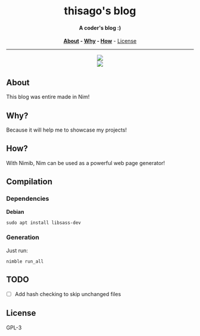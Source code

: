 <div align=center>

# thisago's blog

#### A coder's blog :)

**[About](#about) - [Why](#why) - [How](#how)** - [License](#license)

---

![](https://user-images.githubusercontent.com/74574275/257682143-a43135c5-ba82-401c-8ae3-1e7977bd63cc.png)  
![](https://user-images.githubusercontent.com/74574275/257682137-bbc3bfc5-6587-4402-b3da-bcf8ab7c8ae9.png)

</div>

## About

This blog was entire made in Nim!

## Why?

Because it will help me to showcase my projects!

## How?

With Nimib, Nim can be used as a powerful web page generator!

## Compilation

### Dependencies

**Debian**

```
sudo apt install libsass-dev
```

### Generation

Just run:

```
nimble run_all
```

## TODO

- [ ] Add hash checking to skip unchanged files

## License

GPL-3
